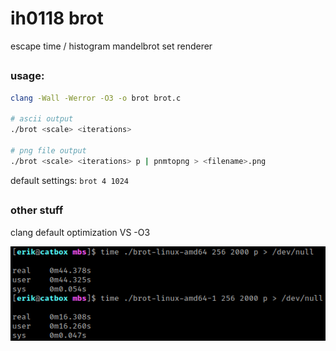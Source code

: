 # ih0118 brot

escape time / histogram mandelbrot set renderer
##
### usage:
```sh
clang -Wall -Werror -O3 -o brot brot.c

# ascii output
./brot <scale> <iterations>

# png file output
./brot <scale> <iterations> p | pnmtopng > <filename>.png
```
default settings: `brot 4 1024`
##
### other stuff
clang default optimization VS -O3

![](/timecmp.png "Arch Linux x86-64, AMD Ryzen 7 5800X @ 4.200 GHz; The binary compiled with the -O3 flag is about 3 times faster")




